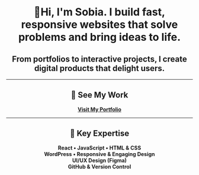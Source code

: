 <div align="center">

# 👋Hi, I'm Sobia. I build fast, responsive websites that solve problems and bring ideas to life. 

<h2>From portfolios to interactive projects, I create digital products that delight users. </h2>
<!-- <p align="center">
  <img width="400" height="300" alt="Image" src="https://github.com/user-attachments/assets/d7044ac9-af8c-4f77-80b9-37bf54c5adf5" />
  <img width="400" height="300" alt="Image" src="https://github.com/user-attachments/assets/9ccfa2c4-1fa8-4852-bd80-1a4c87a4e690" />
</p> -->

---

## 🔗 See My Work  
[**Visit My Portfolio**](https://sobia-portfolio.netlify.app)

---

## 🌟 Key Expertise
<p align="center">
  <strong>React • JavaScript • HTML & CSS</strong><br>
  <strong>WordPress • Responsive & Engaging Design</strong><br>
  <strong>UI/UX Design (Figma)</strong><br>
  <strong>GitHub & Version Control</strong>
</p>

</div>





